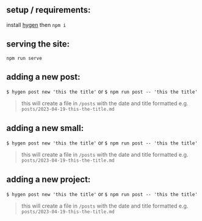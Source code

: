 ## setup / requirements:
install [hygen](https://www.hygen.io/) then `npm i`

## serving the site:
`npm run serve`

## adding a new post:
`$ hygen post new 'this the title'` or `$ npm run post -- 'this the title'`
 > this will create a file in `/posts` with the date and title formatted e.g. `posts/2023-04-19-this-the-title.md`

## adding a new small:
`$ hygen post new 'this the title'` or `$ npm run post -- 'this the title'`
 > this will create a file in `/posts` with the date and title formatted e.g. `posts/2023-04-19-this-the-title.md`

## adding a new project:
`$ hygen post new 'this the title'` or `$ npm run post -- 'this the title'`
 > this will create a file in `/posts` with the date and title formatted e.g. `posts/2023-04-19-this-the-title.md`